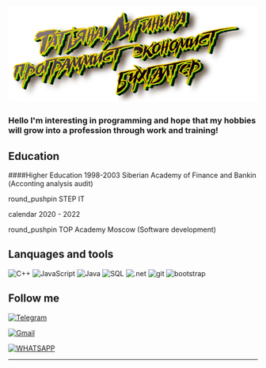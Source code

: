 [![Header](https://github.com/moerstany/moerstany/blob/main/20221130_155952.png)](https://novosibirsk.hh.ru/applicant/resumes)
---

### Hеllo I'm interesting in programming and hope that my hobbies will grow into a profession through work and training!
## Education   
####Higher Education
1998-2003
Siberian Academy of Finance and Bankin
 (Аcconting analysis audit)

round_pushpin STEP IT 

calendar 2020 - 2022

round_pushpin TOP Academy Moscow (Software development)

## Lanquages and tools

![C++](https://img.shields.io/badge/-C%23-696969?style=for-the-badge&logo=C%2b%2b&logoColor=6296CC)
![JavaScript](https://img.shields.io/badge/-JavaScript-696969?style=for-the-badge&logo=JavaScript&logoColor=FFFF00)
![Java](https://img.shields.io/badge/-Java-696969?style=for-the-badge&logo=java&logoColor=00FF7F)
![SQL](https://img.shields.io/badge/-SQL-696969?style=for-the-badge&logo=mysql&logoColor=FFFF00)
![.net](https://img.shields.io/badge/-.NetFramework-696969?style=for-the-badge&logo=.net&logoColor=00FF7F)
![git](https://img.shields.io/badge/-.NetFramework-696969?style=for-the-badge&logo=git&logoColor=FFA500)
![bootstrap](https://img.shields.io/badge/-Bootstrap-696969?style=for-the-badge&logo=bootstrap&logoColor=00FF7F)

## Follow me
[![Telegram](https://img.shields.io/badge/-Telegram-B0E0E6?style=for-the-badge&logo=telegram&logoColor=FFA500)](https://t.me/@Tatyanamoers)

[![Gmail](https://img.shields.io/badge/Gmail-D14836?style=for-the-badge&logo=gmail&logoColor=white)](https://mail.google.com/mail/u/0/?fs=1&to=moerstany@gmail.com&tf=cm)

[![WHATSAPP](https://img.shields.io/badge/WhatsApp-25D366?style=for-the-badge&logo=whatsapp&logoColor=white)](https://api.whatsapp.com/send?phone=+79137567540&text=Hi%20Ms.%20Tatyana) 

___

